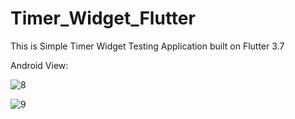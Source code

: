 # Timer_Widget_Flutter

This is Simple Timer Widget Testing Application built on Flutter 3.7

Android View:

![8](https://user-images.githubusercontent.com/98497929/226084531-576231ba-32ec-4028-b18b-9a4b1343fe5d.PNG)

![9](https://user-images.githubusercontent.com/98497929/226084538-ae937505-c11c-4db9-bc7c-3e6b7ca31673.PNG)
